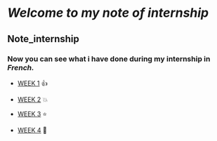 # *Welcome to my note of internship*
## Note_internship

### Now you can see what i have done during my internship in _French._ 

- [WEEK 1](https://github.com/coo1cj/Note_internship/blob/master/Note_WEEK1.md) :+1:

- [WEEK 2](https://github.com/coo1cj/Note_internship/blob/master/Mynote_week2) :boom:

- [WEEK 3](https://github.com/coo1cj/Note_internship/blob/master/note_WEEK3.md) :star:

- [WEEK 4](https://github.com/coo1cj/Note_internship/blob/master/Note_WEEK4.md) :star2:
